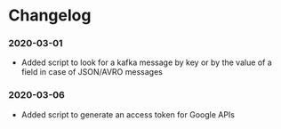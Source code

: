 # Changelog

### 2020-03-01
- Added script to look for a kafka message by key or by the value of a field in case of JSON/AVRO messages

### 2020-03-06
- Added script to generate an access token for Google APIs